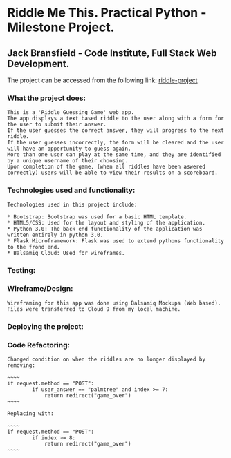 # Riddle Me This. Practical Python - Milestone Project.


## Jack Bransfield - Code Institute, Full Stack Web Development. 
 The project can be accessed from the following link: [riddle-project](https://riddle-project.herokuapp.com/)


### What the project does:
    This is a 'Riddle Guessing Game' web app. 
    The app displays a text based riddle to the user along with a form for the user to submit their answer.
    If the user guesses the correct answer, they will progress to the next riddle. 
    If the user guesses incorrectly, the form will be cleared and the user will have an oppertunity to guess again.
    More than one user can play at the same time, and they are identified by a unique username of their choosing. 
    Upon completion of the game, (when all riddles have been aswered correctly) users will be able to view their results on a scoreboard. 


### Technologies used and functionality:
    Technologies used in this project include:
    
    * Bootstrap: Bootstrap was used for a basic HTML template.
    * HTML5/CSS: Used for the layout and styling of the application. 
    * Python 3.0: The back end functionality of the application was written entirely in python 3.0.
    * Flask Microframework: Flask was used to extend pythons functionality to the frond end. 
    * Balsamiq Cloud: Used for wireframes.


### Testing:


### Wireframe/Design:
    Wireframing for this app was done using Balsamiq Mockups (Web based).
    Files were transferred to Cloud 9 from my local machine.


### Deploying the project:


### Code Refactoring:

    Changed condition on when the riddles are no longer displayed by removing:
    
    ~~~~
    if request.method == "POST":
			if user_answer == "palmtree" and index >= 7:
				return redirect("game_over")
    ~~~~
    
    Replacing with:
    
    ~~~~
    if request.method == "POST":
			if index >= 8:
				return redirect("game_over")
	~~~~